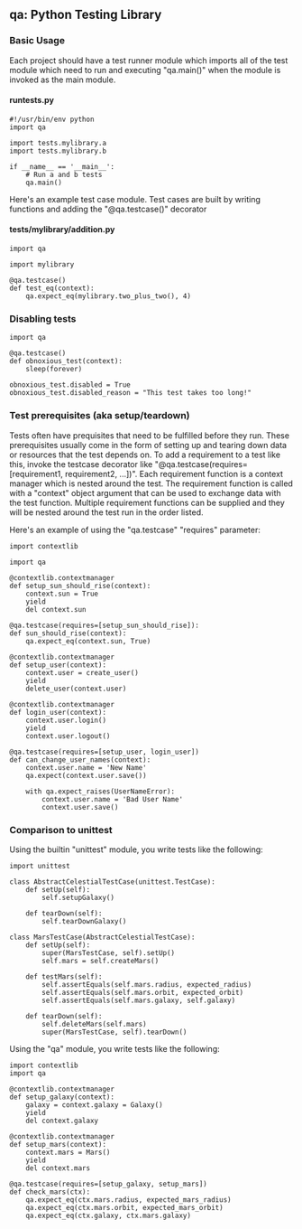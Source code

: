 qa: Python Testing Library
--------------------------

### Basic Usage

Each project should have a test runner module which imports all of the test module which need to run and executing "qa.main()" when the module is invoked as the main module.

#### runtests.py 

    #!/usr/bin/env python
    import qa

    import tests.mylibrary.a
    import tests.mylibrary.b

    if __name__ == '__main__':
        # Run a and b tests
        qa.main()

Here's an example test case module.  Test cases are built by writing functions and adding the "@qa.testcase()" decorator 

#### tests/mylibrary/addition.py

    import qa

    import mylibrary

    @qa.testcase()
    def test_eq(context):
        qa.expect_eq(mylibrary.two_plus_two(), 4)
 
### Disabling tests

    import qa

    @qa.testcase()
    def obnoxious_test(context):
        sleep(forever)

    obnoxious_test.disabled = True
    obnoxious_test.disabled_reason = "This test takes too long!"

### Test prerequisites (aka setup/teardown)

Tests often have prequisites that need to be fulfilled before they run.  These prerequisites usually come in the form of setting up and tearing down data or resources that the test depends on.  To add a requirement to a test like this, invoke the testcase decorator like "@qa.testcase(requires=[requirement1, requirement2, ...])".  Each requirement function is a context manager which is nested around the test.  The requirement function is called with a "context" object argument that can be used to exchange data with the test function.  Multiple requirement functions can be supplied and they will be nested around the test run in the order listed. 

Here's an example of using the "qa.testcase" "requires" parameter:

    import contextlib

    import qa

    @contextlib.contextmanager
    def setup_sun_should_rise(context):
        context.sun = True
        yield
        del context.sun

    @qa.testcase(requires=[setup_sun_should_rise]):
    def sun_should_rise(context):
        qa.expect_eq(context.sun, True)

    @contextlib.contextmanager
    def setup_user(context):
        context.user = create_user()
        yield
        delete_user(context.user)

    @contextlib.contextmanager
    def login_user(context):
        context.user.login()
        yield
        context.user.logout()

    @qa.testcase(requires=[setup_user, login_user])
    def can_change_user_names(context):
        context.user.name = 'New Name'
        qa.expect(context.user.save())

        with qa.expect_raises(UserNameError):
            context.user.name = 'Bad User Name'
            context.user.save()

### Comparison to unittest

Using the builtin "unittest" module, you write tests like the following:

    import unittest

    class AbstractCelestialTestCase(unittest.TestCase):
        def setUp(self):
            self.setupGalaxy()

        def tearDown(self):
            self.tearDownGalaxy()

    class MarsTestCase(AbstractCelestialTestCase):
        def setUp(self):
            super(MarsTestCase, self).setUp()
            self.mars = self.createMars()

        def testMars(self):
            self.assertEquals(self.mars.radius, expected_radius)
            self.assertEquals(self.mars.orbit, expected_orbit)
            self.assertEquals(self.mars.galaxy, self.galaxy)
 
        def tearDown(self):
            self.deleteMars(self.mars)
            super(MarsTestCase, self).tearDown()

Using the "qa" module, you write tests like the following:

    import contextlib
    import qa

    @contextlib.contextmanager
    def setup_galaxy(context):
        galaxy = context.galaxy = Galaxy()
        yield
        del context.galaxy

    @contextlib.contextmanager
    def setup_mars(context):
        context.mars = Mars()
        yield
        del context.mars

    @qa.testcase(requires=[setup_galaxy, setup_mars])
    def check_mars(ctx):
        qa.expect_eq(ctx.mars.radius, expected_mars_radius)
        qa.expect_eq(ctx.mars.orbit, expected_mars_orbit)
        qa.expect_eq(ctx.galaxy, ctx.mars.galaxy)

